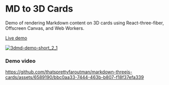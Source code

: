 # MD to 3D Cards

Demo of rendering Markdown content on 3D cards using React-three-fiber, Offscreen Canvas, and Web Workers.

[Live demo](https://3dmd.netlify.app)

[![3dmd-demo-short_2_1](https://github.com/thatsprettyfaroutman/markdown-threejs-cards/assets/6589190/a28a29a4-a230-40df-a368-0a031ddd05cf)
](https://3dmd.netlify.app)

### Demo video

https://github.com/thatsprettyfaroutman/markdown-threejs-cards/assets/6589190/bbc0aa33-7444-463b-b807-f18f37efa339

